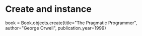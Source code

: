 # Create and instance
book = Book.objects.create(title="The Pragmatic Programmer", author="George Orwell", publication_year=1999)

